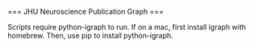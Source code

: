 === JHU Neuroscience Publication Graph ===

Scripts require python-igraph to run. If on a mac, first install igraph with homebrew. Then, use pip to install python-igraph. 
